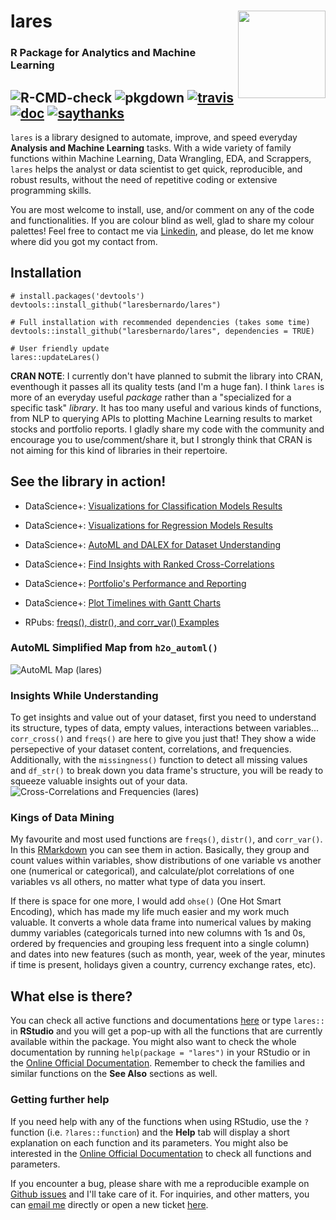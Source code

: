 # lares <img src='man/figures/lares_logo.png' align="right" height="140px" />
### R Package for Analytics and Machine Learning
![R-CMD-check](https://github.com/laresbernardo/lares/workflows/R-CMD-check/badge.svg?branch=master) ![pkgdown](https://github.com/laresbernardo/lares/workflows/pkgdown/badge.svg) [![travis](https://travis-ci.com/laresbernardo/lares.svg?branch=master)](https://travis-ci.com/laresbernardo/lares) [![doc](https://img.shields.io/badge/documentation-lares-blue)](https://laresbernardo.github.io/lares/) [![saythanks](https://img.shields.io/badge/say-thanks-blue.svg)](https://saythanks.io/to/laresbernardo)
----

`lares` is a library designed to automate, improve, and speed everyday **Analysis and Machine Learning** tasks. With a wide variety of family functions within Machine Learning, Data Wrangling, EDA, and Scrappers, `lares` helps the analyst or data scientist to get quick, reproducible, and robust results, without the need of repetitive coding or extensive programming skills.

You are most welcome to install, use, and/or comment on any of the code and functionalities. If you are colour blind as well, glad to share my colour palettes! Feel free to contact me via [Linkedin](https://www.linkedin.com/in/laresbernardo/), and please, do let me know where did you got my contact from.

## Installation

```{r}
# install.packages('devtools')
devtools::install_github("laresbernardo/lares")

# Full installation with recommended dependencies (takes some time)
devtools::install_github("laresbernardo/lares", dependencies = TRUE)

# User friendly update
lares::updateLares()
```

**CRAN NOTE**: I currently don't have planned to submit the library into CRAN, eventhough it passes all its quality tests (and I'm a huge fan). I think `lares` is more of an everyday useful *package* rather than a "specialized for a specific task" *library*. It has too many useful and various kinds of functions, from NLP to querying APIs to plotting Machine Learning results to market stocks and portfolio reports. I gladly share my code with the community and encourage you to use/comment/share it, but I strongly think that CRAN is not aiming for this kind of libraries in their repertoire.

## See the library in action!

- DataScience+: [Visualizations for Classification Models Results](https://datascienceplus.com/machine-learning-results-one-plot-to-rule-them-all)

- DataScience+: [Visualizations for Regression Models Results](https://datascienceplus.com/machine-learning-results-in-r-one-plot-to-rule-them-all-part-2-regression-models)

- DataScience+: [AutoML and DALEX for Dataset Understanding](https://datascienceplus.com/understanding-titanic-dataset-with-h2os-automl-dalex-and-lares-library)

- DataScience+: [Find Insights with Ranked Cross-Correlations](https://datascienceplus.com/find-insights-with-ranked-cross-correlations/)

- DataScience+: [Portfolio's Performance and Reporting](https://datascienceplus.com/visualize-your-portfolios-performance-and-generate-a-nice-report-with-r)

- DataScience+: [Plot Timelines with Gantt Charts](https://datascienceplus.com/visualize-your-cvs-timeline-with-r-gantt-style/)

- RPubs: [freqs(), distr(), and corr_var() Examples](http://rpubs.com/laresbernardo/freqs-distr-corr)

### AutoML Simplified Map from `h2o_automl()`
![AutoML Map (lares)](man/figures/automl_map.png?raw=true)

### Insights While Understanding
To get insights and value out of your dataset, first you need to understand its structure, types of data, empty values, interactions between variables... `corr_cross()` and `freqs()` are here to give you just that! They show a wide persepective of your dataset content, correlations, and frequencies. Additionally, with the `missingness()` function to detect all missing values and `df_str()` to break down you data frame's structure, you will be ready to squeeze valuable insights out of your data.
![Cross-Correlations and Frequencies (lares)](man/figures/titanic_df.png?raw=true)

### Kings of Data Mining
My favourite and most used functions are `freqs()`, `distr()`, and `corr_var()`. In this [RMarkdown](http://rpubs.com/laresbernardo/freqs-distr-corr) you can see them in action. Basically, they group and count values within variables, show distributions of one variable vs another one (numerical or categorical), and calculate/plot correlations of one variables vs all others, no matter what type of data you insert. 

If there is space for one more, I would add `ohse()` (One Hot Smart Encoding), which has made my life much easier and my work much valuable. It converts a whole data frame into numerical values by making dummy variables (categoricals turned into new columns with 1s and 0s, ordered by frequencies and grouping less frequent into a single column) and dates into new features (such as month, year, week of the year, minutes if time is present, holidays given a country, currency exchange rates, etc).

## What else is there? 

You can check all active functions and documentations [here](https://laresbernardo.github.io/lares/reference/index.html) or type `lares::` in **RStudio** and you will get a pop-up with all the functions that are currently available within the package. You might also want to check the whole documentation by running `help(package = "lares")` in your RStudio or in the [Online Official Documentation](https://laresbernardo.github.io/lares/reference/index.html). Remember to check the families and similar functions on the **See Also** sections as well.

### Getting further help

If you need help with any of the functions when using RStudio, use the `?` function (i.e. `?lares::function`) and the **Help** tab will display a short explanation on each function and its parameters. You might also be interested in the [Online Official Documentation](https://laresbernardo.github.io/lares/reference/index.html) to check all functions and parameters.

If you encounter a bug, please share with me a reproducible example on [Github issues](https://github.com/laresbernardo/lares/issues) and I'll take care of it. For inquiries, and other matters, you can [email me](mailto:laresbernardo@gmail.com "email me") directly or open a new ticket [here](https://github.com/laresbernardo/lares/issues).
